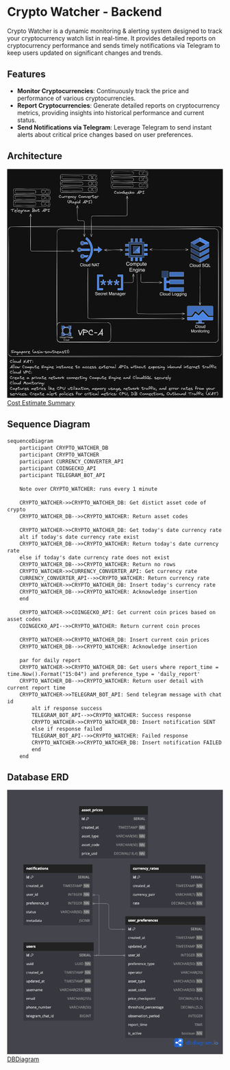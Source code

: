 # Crypto Watcher - Backend  

Crypto Watcher is a dynamic monitoring & alerting system designed to track your cryptocurrency watch list in real-time. It provides detailed reports on cryptocurrency performance and sends timely notifications via Telegram to keep users updated on significant changes and trends.

## Features
- **Monitor Cryptocurrencies**: Continuously track the price and performance of various cryptocurrencies.
- **Report Cryptocurrencies**: Generate detailed reports on cryptocurrency metrics, providing insights into historical performance and current status.
- **Send Notifications via Telegram**: Leverage Telegram to send instant alerts about critical price changes based on user preferences.

## Architecture
![system design diagram](documentation/system-design.png)
[Cost Estimate Summary](https://cloud.google.com/products/calculator/estimate-preview/CiRhM2E1MzBjMi0wODI4LTQ1MjEtOTU1NC03Y2QzNjE2ZmRjOTUQAQ%3D%3D)

## Sequence Diagram
```mermaid
sequenceDiagram
    participant CRYPTO_WATCHER_DB
    participant CRYPTO_WATCHER
    participant CURRENCY_CONVERTER_API
    participant COINGECKO_API
    participant TELEGRAM_BOT_API

    Note over CRYPTO_WATCHER: runs every 1 minute

    CRYPTO_WATCHER->>CRYPTO_WATCHER_DB: Get distict asset code of crypto
    CRYPTO_WATCHER_DB-->>CRYPTO_WATCHER: Return asset codes

    CRYPTO_WATCHER->>CRYPTO_WATCHER_DB: Get today's date currency rate
    alt if today's date currency rate exist
    CRYPTO_WATCHER_DB-->>CRYPTO_WATCHER: Return today's date currency rate
    else if today's date currency rate does not exist
    CRYPTO_WATCHER_DB-->>CRYPTO_WATCHER: Return no rows
    CRYPTO_WATCHER->>CURRENCY_CONVERTER_API: Get currency rate
    CURRENCY_CONVERTER_API-->>CRYPTO_WATCHER: Return currency rate
    CRYPTO_WATCHER->>CRYPTO_WATCHER_DB: Insert today's currency rate
    CRYPTO_WATCHER_DB-->>CRYPTO_WATCHER: Acknowledge insertion
    end

    CRYPTO_WATCHER->>COINGECKO_API: Get current coin prices based on asset codes
    COINGECKO_API-->>CRYPTO_WATCHER: Return current coin proces

    CRYPTO_WATCHER->>CRYPTO_WATCHER_DB: Insert current coin prices
    CRYPTO_WATCHER_DB-->>CRYPTO_WATCHER: Acknowledge insertion

    par for daily report
    CRYPTO_WATCHER->>CRYPTO_WATCHER_DB: Get users where report_time = time.Now().Format("15:04") and preference_type = 'daily_report'
    CRYPTO_WATCHER_DB-->>CRYPTO_WATCHER: Return user detail with current report time
    CRYPTO_WATCHER->>TELEGRAM_BOT_API: Send telegram message with chat id
        alt if response success
        TELEGRAM_BOT_API-->>CRYPTO_WATCHER: Success response
        CRYPTO_WATCHER->>CRYPTO_WATCHER_DB: Insert notification SENT
        else if response failed
        TELEGRAM_BOT_API-->>CRYPTO_WATCHER: Failed response
        CRYPTO_WATCHER->>CRYPTO_WATCHER_DB: Insert notification FAILED
        end
    end
```  

## Database ERD
![erd diagram](documentation/ERD.png)  
[DBDiagram](https://dbdiagram.io/d/661ab47403593b6b61e97fb8)